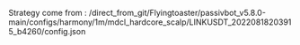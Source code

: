 Strategy come from : /direct_from_git/Flyingtoaster/passivbot_v5.8.0-main/configs/harmony/1m/mdcl_hardcore_scalp/LINKUSDT_20220818203915_b4260/config.json